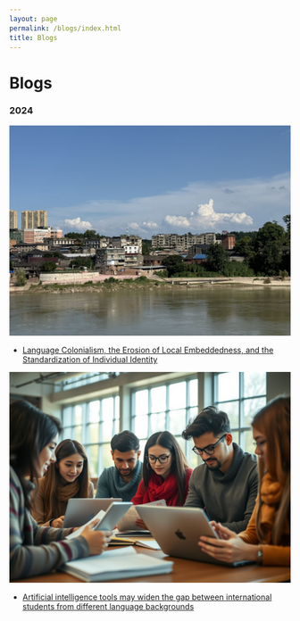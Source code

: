 ```yaml
---
layout: page
permalink: /blogs/index.html
title: Blogs
---
```


# Blogs

### 2024

<div>
<img src="/blogs/20241124(1).jpg">
</div>

- [Language Colonialism, the Erosion of Local Embeddedness, and the Standardization of Individual Identity](https://www.tanggengyan.com/blogs/20241124)

<div>
<img src="/blogs/20241123.png">
</div>

- [Artificial intelligence tools may widen the gap between international students from different language backgrounds](https://www.tanggengyan.com/blogs/20241123)
